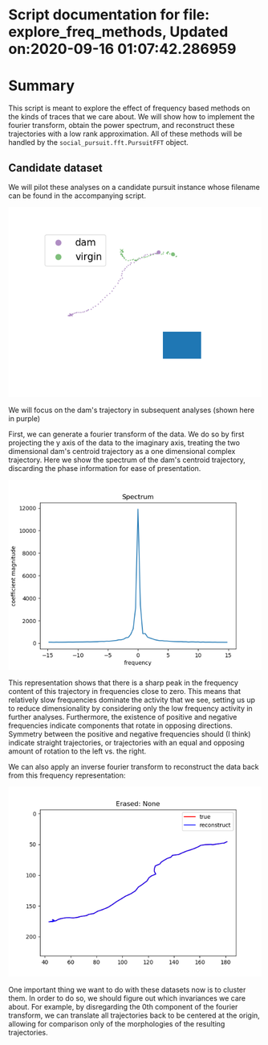 
Script documentation for file: explore_freq_methods, Updated on:2020-09-16 01:07:42.286959
==========================================================================================

# Summary


This script is meant to explore the effect of frequency based methods on the kinds of traces that we care about. We will show how to implement the fourier transform, obtain the power spectrum, and reconstruct these trajectories with a low rank approximation. All of these methods will be handled by the `social_pursuit.fft.PursuitFFT` object.
## Candidate dataset


We will pilot these analyses on a candidate pursuit instance whose filename can be found in the accompanying script.  
<p align="center">
    <img src="./images/candidate_pursuit.png" />
</p>

We will focus on the dam's trajectory in subsequent analyses (shown here in purple)

First, we can generate a fourier transform of the data. We do so by first projecting the y axis of the data to the imaginary axis, treating the two dimensional dam's centroid trajectory as a one dimensional complex trajectory. Here we show the spectrum of the dam's centroid trajectory, discarding the phase information for ease of presentation.  
<p align="center">
    <img src="./images/candidate_pursuit_dam_spectrum.png" />
</p>

This representation shows that there is a sharp peak in the frequency content of this trajectory in frequencies close to zero. This means that relatively slow frequencies dominate the activity that we see, setting us up to reduce dimensionality by considering only the low frequency activity in further analyses. Furthermore, the existence of positive and negative frequencies indicate components that rotate in opposing directions. Symmetry between the positive and negative frequencies should (I think) indicate straight trajectories, or trajectories with an equal and opposing amount of rotation to the left vs. the right.

We can also apply an inverse fourier transform to reconstruct the data back from this frequency representation:  
<p align="center">
    <img src="./images/candidate_pursuit_dam_full_reconstruct.png" />
</p>

One important thing we want to do with these datasets now is to cluster them. In order to do so, we should figure out which invariances we care about. For example, by disregarding the 0th component of the fourier transform, we can translate all trajectories back to be centered at the origin, allowing for comparison only of the morphologies of the resulting trajectories. 
